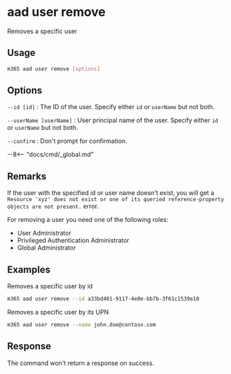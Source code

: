 # aad user remove

Removes a specific user

## Usage

```sh
m365 aad user remove [options]
```

## Options

`--id [id]`
: The ID of the user. Specify either `id` or `userName` but not both.

`--userName [userName]`
:	User principal name of the user. Specify either `id` or `userName` but not both.

`--confirm`
: Don't prompt for confirmation.

--8<-- "docs/cmd/_global.md"

## Remarks

If the user with the specified id or user name doesn't exist, you will get a `Resource 'xyz' does not exist or one of its queried reference-property objects are not present.` error.

For removing a user you need one of the following roles:
- User Administrator
- Privileged Authentication Administrator
- Global Administrator

## Examples

Removes a specific user by id

```sh
m365 aad user remove --id a33bd401-9117-4e0e-bb7b-3f61c1539e10
```

Removes a specific user by its UPN

```sh
m365 aad user remove --name john.doe@contoso.com
```

## Response

The command won't return a response on success.
